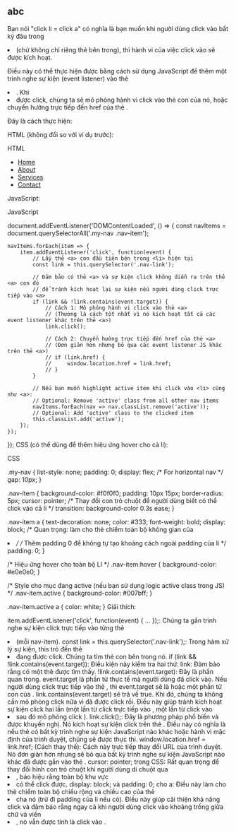 ## abc

Bạn nói "click li = click a" có nghĩa là bạn muốn khi người dùng click vào bất kỳ đâu trong <li> (chứ không chỉ riêng thẻ <a> bên trong), thì hành vi của việc click vào <a> sẽ được kích hoạt.

Điều này có thể thực hiện được bằng cách sử dụng JavaScript để thêm một trình nghe sự kiện (event listener) vào thẻ <li>. Khi <li> được click, chúng ta sẽ mô phỏng hành vi click vào thẻ <a> con của nó, hoặc chuyển hướng trực tiếp đến href của thẻ <a>.

Đây là cách thực hiện:

HTML (không đổi so với ví dụ trước):

HTML

<ul class="my-nav">
    <li class="nav-item"><a href="#" class="nav-link">Home</a></li>
    <li class="nav-item"><a href="#" class="nav-link">About</a></li>
    <li class="nav-item"><a href="#" class="nav-link">Services</a></li>
    <li class="nav-item"><a href="#" class="nav-link">Contact</a></li>
</ul>
JavaScript:

JavaScript

document.addEventListener('DOMContentLoaded', () => {
    const navItems = document.querySelectorAll('.my-nav .nav-item');

    navItems.forEach(item => {
        item.addEventListener('click', function(event) {
            // Lấy thẻ <a> con đầu tiên bên trong <li> hiện tại
            const link = this.querySelector('.nav-link');

            // Đảm bảo có thẻ <a> và sự kiện click không diễn ra trên thẻ <a> con đó
            // để tránh kích hoạt lại sự kiện nếu người dùng click trực tiếp vào <a>
            if (link && !link.contains(event.target)) {
                // Cách 1: Mô phỏng hành vi click vào thẻ <a>
                // (Thường là cách tốt nhất vì nó kích hoạt tất cả các event listener khác trên thẻ <a>)
                link.click(); 

                // Cách 2: Chuyển hướng trực tiếp đến href của thẻ <a>
                // (Đơn giản hơn nhưng bỏ qua các event listener JS khác trên thẻ <a>)
                // if (link.href) {
                //     window.location.href = link.href;
                // }
            }

            // Nếu bạn muốn highlight active item khi click vào <li> cũng như <a>:
            // Optional: Remove 'active' class from all other nav items
            navItems.forEach(nav => nav.classList.remove('active'));
            // Optional: Add 'active' class to the clicked item
            this.classList.add('active');
        });
    });
});
CSS (có thể dùng để thêm hiệu ứng hover cho cả li):

CSS

.my-nav {
    list-style: none;
    padding: 0;
    display: flex; /* For horizontal nav */
    gap: 10px;
}

.nav-item {
    background-color: #f0f0f0;
    padding: 10px 15px;
    border-radius: 5px;
    cursor: pointer; /* Thay đổi con trỏ chuột để người dùng biết có thể click vào cả li */
    transition: background-color 0.3s ease;
}

.nav-item a {
    text-decoration: none;
    color: #333;
    font-weight: bold;
    display: block; /* Quan trọng: làm cho thẻ <a> chiếm toàn bộ không gian của <li> */
    /* Thêm padding 0 để <a> không tự tạo khoảng cách ngoài padding của li */
    padding: 0; 
}

/* Hiệu ứng hover cho toàn bộ LI */
.nav-item:hover {
    background-color: #e0e0e0;
}

/* Style cho mục đang active (nếu bạn sử dụng logic active class trong JS) */
.nav-item.active {
    background-color: #007bff;
}

.nav-item.active a {
    color: white;
}
Giải thích:

item.addEventListener('click', function(event) { ... });: Chúng ta gắn trình nghe sự kiện click trực tiếp vào từng thẻ <li> (mỗi nav-item).
const link = this.querySelector('.nav-link');: Trong hàm xử lý sự kiện, this trỏ đến thẻ <li> đang được click. Chúng ta tìm thẻ <a> con bên trong nó.
if (link && !link.contains(event.target)): Điều kiện này kiểm tra hai thứ:
link: Đảm bảo rằng có một thẻ <a> được tìm thấy.
!link.contains(event.target): Đây là phần quan trọng. event.target là phần tử thực tế mà người dùng đã click vào. Nếu người dùng click trực tiếp vào thẻ <a>, thì event.target sẽ là <a> hoặc một phần tử con của <a>. link.contains(event.target) sẽ trả về true. Khi đó, chúng ta không cần mô phỏng click nữa vì <a> đã được click rồi. Điều này giúp tránh kích hoạt sự kiện click hai lần (một lần từ click trực tiếp vào <a>, một lần từ click vào <li> sau đó mô phỏng click <a>).
link.click();: Đây là phương pháp phổ biến và được khuyến nghị. Nó kích hoạt sự kiện click trên thẻ <a>. Điều này có nghĩa là nếu thẻ <a> có bất kỳ trình nghe sự kiện JavaScript nào khác hoặc hành vi mặc định của trình duyệt, chúng sẽ được thực thi.
window.location.href = link.href; (Cách thay thế): Cách này trực tiếp thay đổi URL của trình duyệt. Nó đơn giản hơn nhưng sẽ bỏ qua bất kỳ trình nghe sự kiện JavaScript nào khác đã được gắn vào thẻ <a>.
cursor: pointer; trong CSS: Rất quan trọng để thay đổi hình con trỏ chuột khi người dùng di chuột qua <li>, báo hiệu rằng toàn bộ khu vực <li> có thể click được.
display: block; và padding: 0; cho a: Điều này làm cho thẻ <a> chiếm toàn bộ chiều rộng và chiều cao của thẻ <li> cha nó (trừ đi padding của li nếu có). Điều này giúp cải thiện khả năng click và đảm bảo rằng ngay cả khi người dùng click vào khoảng trống giữa chữ và viền <li>, nó vẫn được tính là click vào <a>.